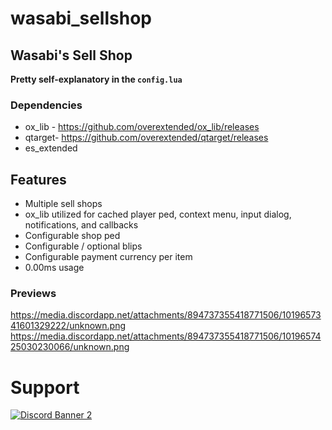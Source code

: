 # wasabi_sellshop

## Wasabi's Sell Shop

**Pretty self-explanatory in the `config.lua`**

### Dependencies
- ox_lib - https://github.com/overextended/ox_lib/releases
- qtarget- https://github.com/overextended/qtarget/releases
- es_extended

## Features
- Multiple sell shops
- ox_lib utilized for cached player ped, context menu, input dialog, notifications, and callbacks
- Configurable shop ped
- Configurable / optional blips
- Configurable payment currency per item
- 0.00ms usage

### Previews
https://media.discordapp.net/attachments/894737355418771506/1019657341601329222/unknown.png
https://media.discordapp.net/attachments/894737355418771506/1019657425030230066/unknown.png


# Support
<a href='https://discord.gg/79zjvy4JMs'>![Discord Banner 2](https://discordapp.com/api/guilds/1025493337031049358/widget.png?style=banner2)</a>
